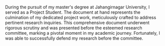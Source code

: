 During the pursuit of my master's degree at Jahangirnagar University, I served as a Project Student. 
The document at hand represents the culmination of my dedicated project work, meticulously crafted to address pertinent research inquiries. 
This comprehensive document underwent rigorous scrutiny and was presented before the esteemed research committee, marking a pivotal moment in my academic journey. 
Fortunately, I was able to successfully defend my research before the committee.
